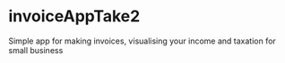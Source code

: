 # invoiceAppTake2
Simple app for making invoices, visualising your income and taxation for small business
